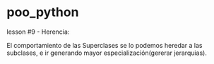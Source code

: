# poo_python
lesson #9 - Herencia:

El comportamiento de las Superclases se lo podemos heredar a las subclases, e ir generando mayor especialización(gererar jerarquias).
